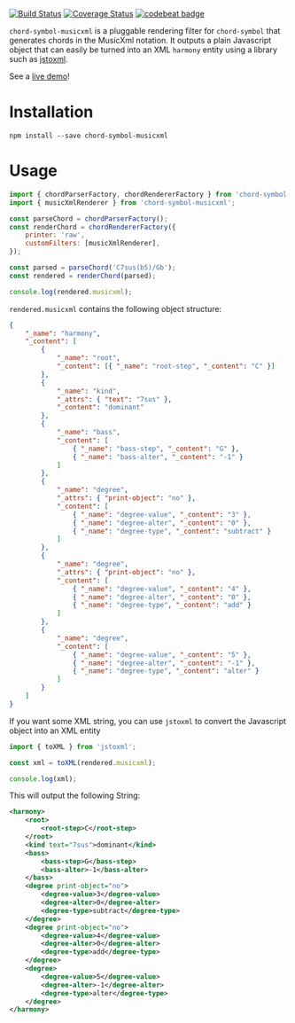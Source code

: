 [![Build Status](https://www.travis-ci.com/no-chris/chord-symbol-musicxml.svg?branch=main)](https://www.travis-ci.com/no-chris/chord-symbol-musicxml)
[![Coverage Status](https://coveralls.io/repos/github/no-chris/chord-symbol-musicxml/badge.svg?branch=main)](https://coveralls.io/github/no-chris/chord-symbol-musicxml?branch=main)
[![codebeat badge](https://codebeat.co/badges/a51aca5d-ec03-4eaf-a04d-bff666a0cf4e)](https://codebeat.co/projects/github-com-no-chris-chord-symbol-musicxml-main)

`chord-symbol-musicxml` is a pluggable rendering filter for `chord-symbol` that generates chords in the MusicXml notation. It outputs a plain Javascript object that can easily be turned into an XML `harmony` entity using a library such as [jstoxml](https://github.com/davidcalhoun/jstoxml).

See a [live demo](https://chord-symbol.netlify.app/)!

# Installation

```shell
npm install --save chord-symbol-musicxml
```

# Usage

```javascript
import { chordParserFactory, chordRendererFactory } from 'chord-symbol';
import { musicXmlRenderer } from 'chord-symbol-musicxml';

const parseChord = chordParserFactory();
const renderChord = chordRendererFactory({
	printer: 'raw',
	customFilters: [musicXmlRenderer],
});

const parsed = parseChord('C7sus(b5)/Gb');
const rendered = renderChord(parsed);

console.log(rendered.musicxml);
```

`rendered.musicxml` contains the following object structure:

```json
{
	"_name": "harmony",
	"_content": [
		{
			"_name": "root",
			"_content": [{ "_name": "root-step", "_content": "C" }]
		},
		{
			"_name": "kind",
			"_attrs": { "text": "7sus" },
			"_content": "dominant"
		},
		{
			"_name": "bass",
			"_content": [
				{ "_name": "bass-step", "_content": "G" },
				{ "_name": "bass-alter", "_content": "-1" }
			]
		},
		{
			"_name": "degree",
			"_attrs": { "print-object": "no" },
			"_content": [
				{ "_name": "degree-value", "_content": "3" },
				{ "_name": "degree-alter", "_content": "0" },
				{ "_name": "degree-type", "_content": "subtract" }
			]
		},
		{
			"_name": "degree",
			"_attrs": { "print-object": "no" },
			"_content": [
				{ "_name": "degree-value", "_content": "4" },
				{ "_name": "degree-alter", "_content": "0" },
				{ "_name": "degree-type", "_content": "add" }
			]
		},
		{
			"_name": "degree",
			"_content": [
				{ "_name": "degree-value", "_content": "5" },
				{ "_name": "degree-alter", "_content": "-1" },
				{ "_name": "degree-type", "_content": "alter" }
			]
		}
	]
}
```

If you want some XML string, you can use `jstoxml` to convert the Javascript object into an XML entity

```javascript
import { toXML } from 'jstoxml';

const xml = toXML(rendered.musicxml);

console.log(xml);
```

This will output the following String:

```xml
<harmony>
	<root>
		<root-step>C</root-step>
	</root>
	<kind text="7sus">dominant</kind>
	<bass>
		<bass-step>G</bass-step>
		<bass-alter>-1</bass-alter>
	</bass>
	<degree print-object="no">
		<degree-value>3</degree-value>
		<degree-alter>0</degree-alter>
		<degree-type>subtract</degree-type>
	</degree>
	<degree print-object="no">
		<degree-value>4</degree-value>
		<degree-alter>0</degree-alter>
		<degree-type>add</degree-type>
	</degree>
	<degree>
		<degree-value>5</degree-value>
		<degree-alter>-1</degree-alter>
		<degree-type>alter</degree-type>
	</degree>
</harmony>
```

